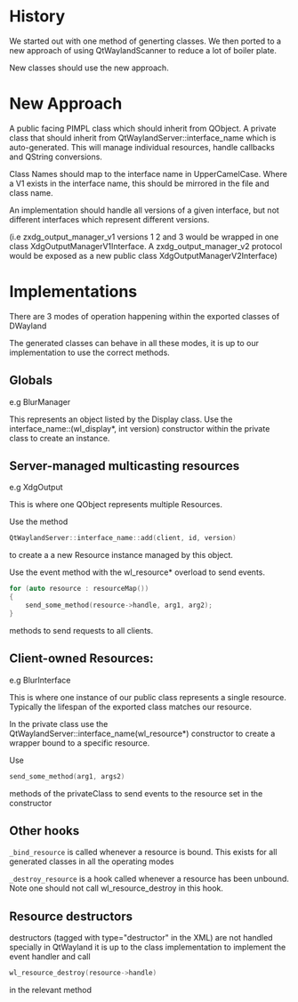 # History

We started out with one method of generting classes. We then ported to a new approach of using QtWaylandScanner to reduce a lot of boiler plate.

New classes should use the new approach.

# New Approach

A public facing PIMPL class which should inherit from QObject.
A private class that should inherit from QtWaylandServer::interface_name which is auto-generated. This will manage individual resources, handle callbacks and QString conversions.

Class Names should map to the interface name in UpperCamelCase.
Where a V1 exists in the interface name, this should be mirrored in the file and class name.

An implementation should handle all versions of a given interface, but not different interfaces which represent different versions.

(i.e zxdg_output_manager_v1 versions 1 2 and 3 would be wrapped in one class XdgOutputManagerV1Interface. A zxdg_output_manager_v2 protocol would be exposed as a new public class XdgOutputManagerV2Interface)

# Implementations

There are 3 modes of operation happening within the exported classes of DWayland

The generated classes can behave in all these modes, it is up to our implementation to use the correct methods.

## Globals
e.g BlurManager

This represents an object listed by the Display class.
Use the interface_name::(wl_display*, int version) constructor within the private class to create an instance.


## Server-managed multicasting resources
e.g XdgOutput

This is where one QObject represents multiple Resources.

Use the method
```cpp
QtWaylandServer::interface_name::add(client, id, version)
```

to create a a new Resource instance managed by this object.

Use the event method with the wl_resource* overload to send events.

```cpp
for (auto resource : resourceMap())
{
    send_some_method(resource->handle, arg1, arg2);
}
```

methods to send requests to all clients.

## Client-owned Resources:

e.g BlurInterface

This is where one instance of our public class represents a single resource. Typically the lifespan of the exported class matches our resource.

In the private class use the QtWaylandServer::interface_name(wl_resource*) constructor to create a wrapper bound to a specific resource.

Use
```cpp
send_some_method(arg1, args2)
```
methods of the privateClass to send events to the resource set in the constructor


## Other hooks

`_bind_resource` is called whenever a resource is bound. This exists for all generated classes in all the operating modes

`_destroy_resource` is a hook called whenever a resource has been unbound.
Note one should not call wl_resource_destroy in this hook.

## Resource destructors

destructors (tagged with type="destructor" in the XML) are not handled specially in QtWayland it is up to the class implementation to implement the event handler and call 
```cpp
wl_resource_destroy(resource->handle)
```
in the relevant method

